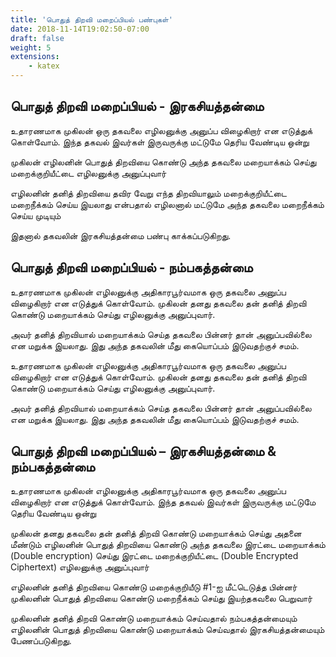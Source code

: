 ```yaml
---
title: 'பொதுத் திறவி மறைப்பியல் பண்புகள்'
date: 2018-11-14T19:02:50-07:00
draft: false
weight: 5
extensions:
    - katex
---
```



## பொதுத் திறவி மறைப்பியல் - இரகசியத்தன்மை
உதாரணமாக முகிலன் ஒரு தகவலை எழிலனுக்கு அனுப்ப விழைகிறார் என எடுத்துக் கொள்வோம். இந்த தகவல் இவர்கள் இருவருக்கு மட்டுமே தெரிய வேண்டிய ஒன்று

முகிலன் எழிலனின் பொதுத் திறவியை கொண்டு அந்த தகவலை மறையாக்கம் செய்து மறைக்குறியீட்டை எழிலனுக்கு அனுப்புவார்

எழிலனின் தனித் திறவியை தவிர வேறு எந்த திறவியாலும் மறைக்குறியீட்டை மறைநீக்கம் செய்ய இயலாது என்பதால் எழிலனால் மட்டுமே அந்த தகவலை மறைநீக்கம் செய்ய முடியும்

இதனால் தகவலின் இரகசியத்தன்மை பண்பு காக்கப்படுகிறது.

## பொதுத் திறவி மறைப்பியல் - நம்பகத்தன்மை

உதாரணமாக முகிலன் எழிலனுக்கு அதிகாரபூர்வமாக ஒரு தகவலை அனுப்ப விழைகிறார் என எடுத்துக் கொள்வோம். முகிலன் தனது தகவலை தன் தனித் திறவி கொண்டு மறையாக்கம் செய்து எழிலனுக்கு அனுப்புவார்.

அவர் தனித் திறவியால் மறையாக்கம் செய்த தகவலை பின்னர் தான் அனுப்பவில்லை என மறுக்க இயலாது. இது அந்த தகவலின் மீது கையொப்பம் இடுவதற்குச் சமம்.

உதாரணமாக முகிலன் எழிலனுக்கு அதிகாரபூர்வமாக ஒரு தகவலை அனுப்ப விழைகிறார் என எடுத்துக் கொள்வோம். முகிலன் தனது தகவலை தன் தனித் திறவி கொண்டு மறையாக்கம் செய்து எழிலனுக்கு அனுப்புவார்.

அவர் தனித் திறவியால் மறையாக்கம் செய்த தகவலை பின்னர் தான் அனுப்பவில்லை என மறுக்க இயலாது. இது அந்த தகவலின் மீது கையொப்பம் இடுவதற்குச் சமம்.

## பொதுத் திறவி மறைப்பியல் – இரகசியத்தன்மை & நம்பகத்தன்மை
உதாரணமாக முகிலன் எழிலனுக்கு அதிகாரபூர்வமாக ஒரு தகவலை அனுப்ப விழைகிறார் என எடுத்துக் கொள்வோம். இந்த தகவல் இவர்கள் இருவருக்கு மட்டுமே தெரிய வேண்டிய ஒன்று


முகிலன் தனது தகவலை தன் தனித் திறவி கொண்டு மறையாக்கம் செய்து அதனை மீண்டும் எழிலனின் பொதுத் திறவியை கொண்டு அந்த தகவலை இரட்டை மறையாக்கம் (Double encryption) செய்து இரட்டை மறைக்குறியீட்டை (Double Encrypted Ciphertext) எழிலனுக்கு அனுப்புவார்

எழிலனின் தனித் திறவியை கொண்டு மறைக்குறியீடு #1-ஐ மீட்டெடுத்த பின்னர் முகிலனின் பொதுத் திறவியை கொண்டு மறைநீக்கம் செய்து இயற்தகவலை பெறுவார்

முகிலனின் தனித் திறவி கொண்டு மறையாக்கம் செய்வதால் நம்பகத்தன்மையும் எழிலனின் பொதுத் திறவியை கொண்டு மறையாக்கம் செய்வதால் இரகசியத்தன்மையும் பேணப்படுகிறது.